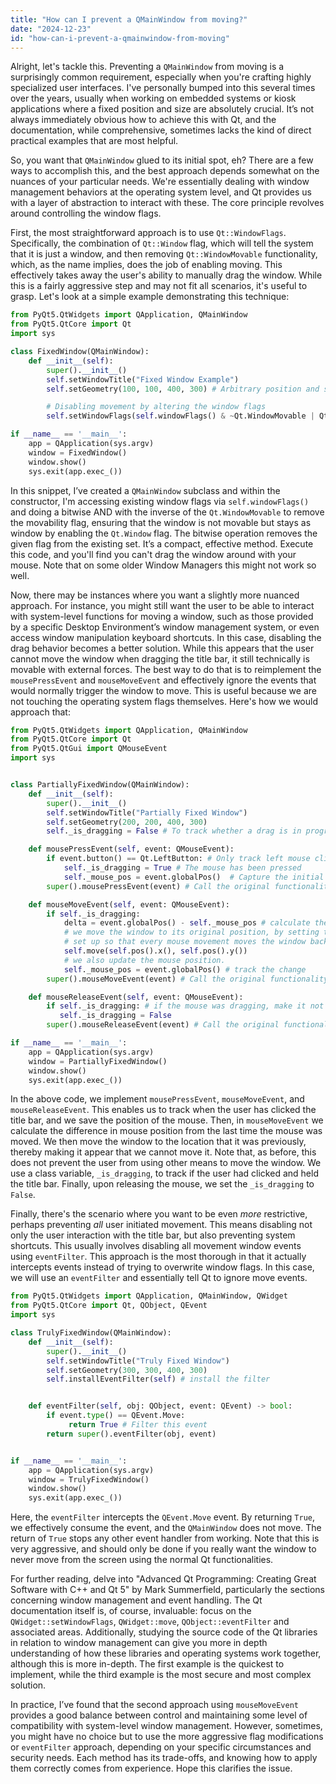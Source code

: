 ```yaml
---
title: "How can I prevent a QMainWindow from moving?"
date: "2024-12-23"
id: "how-can-i-prevent-a-qmainwindow-from-moving"
---
```


Alright, let's tackle this. Preventing a `QMainWindow` from moving is a surprisingly common requirement, especially when you're crafting highly specialized user interfaces. I've personally bumped into this several times over the years, usually when working on embedded systems or kiosk applications where a fixed position and size are absolutely crucial. It’s not always immediately obvious how to achieve this with Qt, and the documentation, while comprehensive, sometimes lacks the kind of direct practical examples that are most helpful.

So, you want that `QMainWindow` glued to its initial spot, eh? There are a few ways to accomplish this, and the best approach depends somewhat on the nuances of your particular needs. We're essentially dealing with window management behaviors at the operating system level, and Qt provides us with a layer of abstraction to interact with these. The core principle revolves around controlling the window flags.

First, the most straightforward approach is to use `Qt::WindowFlags`. Specifically, the combination of `Qt::Window` flag, which will tell the system that it is just a window, and then removing `Qt::WindowMovable` functionality, which, as the name implies, does the job of enabling moving. This effectively takes away the user's ability to manually drag the window. While this is a fairly aggressive step and may not fit all scenarios, it's useful to grasp. Let's look at a simple example demonstrating this technique:

```python
from PyQt5.QtWidgets import QApplication, QMainWindow
from PyQt5.QtCore import Qt
import sys

class FixedWindow(QMainWindow):
    def __init__(self):
        super().__init__()
        self.setWindowTitle("Fixed Window Example")
        self.setGeometry(100, 100, 400, 300) # Arbitrary position and size

        # Disabling movement by altering the window flags
        self.setWindowFlags(self.windowFlags() & ~Qt.WindowMovable | Qt.Window)

if __name__ == '__main__':
    app = QApplication(sys.argv)
    window = FixedWindow()
    window.show()
    sys.exit(app.exec_())

```

In this snippet, I’ve created a `QMainWindow` subclass and within the constructor, I'm accessing existing window flags via `self.windowFlags()` and doing a bitwise AND with the inverse of the `Qt.WindowMovable` to remove the movability flag, ensuring that the window is not movable but stays as window by enabling the `Qt.Window` flag. The bitwise operation removes the given flag from the existing set. It’s a compact, effective method. Execute this code, and you'll find you can't drag the window around with your mouse. Note that on some older Window Managers this might not work so well.

Now, there may be instances where you want a slightly more nuanced approach. For instance, you might still want the user to be able to interact with system-level functions for moving a window, such as those provided by a specific Desktop Environment’s window management system, or even access window manipulation keyboard shortcuts. In this case, disabling the drag behavior becomes a better solution. While this appears that the user cannot move the window when dragging the title bar, it still technically is movable with external forces. The best way to do that is to reimplement the `mousePressEvent` and `mouseMoveEvent` and effectively ignore the events that would normally trigger the window to move. This is useful because we are not touching the operating system flags themselves. Here's how we would approach that:

```python
from PyQt5.QtWidgets import QApplication, QMainWindow
from PyQt5.QtCore import Qt
from PyQt5.QtGui import QMouseEvent
import sys


class PartiallyFixedWindow(QMainWindow):
    def __init__(self):
        super().__init__()
        self.setWindowTitle("Partially Fixed Window")
        self.setGeometry(200, 200, 400, 300)
        self._is_dragging = False # To track whether a drag is in progress.

    def mousePressEvent(self, event: QMouseEvent):
        if event.button() == Qt.LeftButton: # Only track left mouse clicks
            self._is_dragging = True # The mouse has been pressed
            self._mouse_pos = event.globalPos()  # Capture the initial mouse pos
        super().mousePressEvent(event) # Call the original functionality

    def mouseMoveEvent(self, event: QMouseEvent):
        if self._is_dragging:
            delta = event.globalPos() - self._mouse_pos # calculate the difference in position
            # we move the window to its original position, by setting the delta to zero (no move)
            # set up so that every mouse movement moves the window back to where it was.
            self.move(self.pos().x(), self.pos().y())
            # we also update the mouse position.
            self._mouse_pos = event.globalPos() # track the change
        super().mouseMoveEvent(event) # Call the original functionality

    def mouseReleaseEvent(self, event: QMouseEvent):
        if self._is_dragging: # if the mouse was dragging, make it not drag.
           self._is_dragging = False
        super().mouseReleaseEvent(event) # Call the original functionality

if __name__ == '__main__':
    app = QApplication(sys.argv)
    window = PartiallyFixedWindow()
    window.show()
    sys.exit(app.exec_())
```

In the above code, we implement `mousePressEvent`, `mouseMoveEvent`, and `mouseReleaseEvent`. This enables us to track when the user has clicked the title bar, and we save the position of the mouse. Then, in `mouseMoveEvent` we calculate the difference in mouse position from the last time the mouse was moved. We then move the window to the location that it was previously, thereby making it appear that we cannot move it. Note that, as before, this does not prevent the user from using other means to move the window. We use a class variable, `_is_dragging`, to track if the user had clicked and held the title bar. Finally, upon releasing the mouse, we set the `_is_dragging` to `False`.

Finally, there's the scenario where you want to be even *more* restrictive, perhaps preventing *all* user initiated movement. This means disabling not only the user interaction with the title bar, but also preventing system shortcuts. This usually involves disabling all movement window events using `eventFilter`. This approach is the most thorough in that it actually intercepts events instead of trying to overwrite window flags. In this case, we will use an `eventFilter` and essentially tell Qt to ignore move events.

```python
from PyQt5.QtWidgets import QApplication, QMainWindow, QWidget
from PyQt5.QtCore import Qt, QObject, QEvent
import sys

class TrulyFixedWindow(QMainWindow):
    def __init__(self):
        super().__init__()
        self.setWindowTitle("Truly Fixed Window")
        self.setGeometry(300, 300, 400, 300)
        self.installEventFilter(self) # install the filter


    def eventFilter(self, obj: QObject, event: QEvent) -> bool:
        if event.type() == QEvent.Move:
             return True # Filter this event
        return super().eventFilter(obj, event)


if __name__ == '__main__':
    app = QApplication(sys.argv)
    window = TrulyFixedWindow()
    window.show()
    sys.exit(app.exec_())
```

Here, the `eventFilter` intercepts the `QEvent.Move` event. By returning `True`, we effectively consume the event, and the `QMainWindow` does not move. The return of `True` stops any other event handler from working. Note that this is very aggressive, and should only be done if you really want the window to never move from the screen using the normal Qt functionalities.

For further reading, delve into "Advanced Qt Programming: Creating Great Software with C++ and Qt 5" by Mark Summerfield, particularly the sections concerning window management and event handling. The Qt documentation itself is, of course, invaluable: focus on the `QWidget::setWindowFlags`, `QWidget::move`, `QObject::eventFilter` and associated areas. Additionally, studying the source code of the Qt libraries in relation to window management can give you more in depth understanding of how these libraries and operating systems work together, although this is more in-depth. The first example is the quickest to implement, while the third example is the most secure and most complex solution.

In practice, I’ve found that the second approach using `mouseMoveEvent` provides a good balance between control and maintaining some level of compatibility with system-level window management. However, sometimes, you might have no choice but to use the more aggressive flag modifications or `eventFilter` approach, depending on your specific circumstances and security needs. Each method has its trade-offs, and knowing how to apply them correctly comes from experience. Hope this clarifies the issue.

